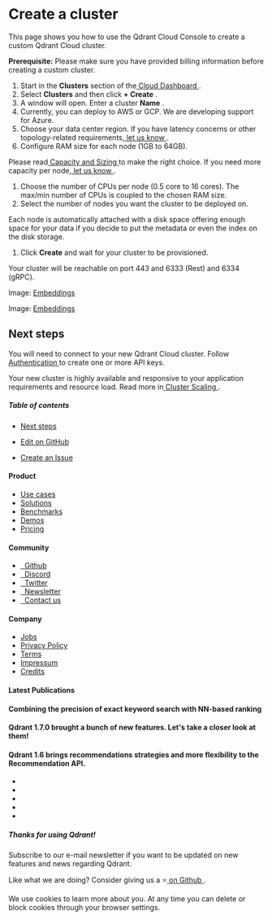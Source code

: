 # Create a cluster

This page shows you how to use the Qdrant Cloud Console to create a custom Qdrant Cloud cluster.

 **Prerequisite:** Please make sure you have provided billing information before creating a custom cluster.

1. Start in the **Clusters** section of the[ Cloud Dashboard ](https://cloud.qdrant.io).
2. Select **Clusters** and then click **+ Create** .
3. A window will open. Enter a cluster **Name** .
4. Currently, you can deploy to AWS or GCP. We are developing support for Azure.
5. Choose your data center region. If you have latency concerns or other topology-related requirements,[ let us know ](mailto:cloud@qdrant.io).
6. Configure RAM size for each node (1GB to 64GB).


Please read[ Capacity and Sizing ](../../cloud/capacity-sizing/)to make the right choice. If you need more capacity per node,[ let us know ](mailto:cloud@qdrant.io).

1. Choose the number of CPUs per node (0.5 core to 16 cores). The max/min number of CPUs is coupled to the chosen RAM size.
2. Select the number of nodes you want the cluster to be deployed on.


Each node is automatically attached with a disk space offering enough space for your data if you decide to put the metadata or even the index on the disk storage.

1. Click **Create** and wait for your cluster to be provisioned.


Your cluster will be reachable on port 443 and 6333 (Rest) and 6334 (gRPC).

Image: [ Embeddings ](https://qdrant.tech/docs/cloud/create-cluster.png)

Image: [ Embeddings ](https://qdrant.tech/docs/cloud/create-cluster.png)

## Next steps

You will need to connect to your new Qdrant Cloud cluster. Follow[ Authentication ](../../cloud/authentication/)to create one or more API keys.

Your new cluster is highly available and responsive to your application requirements and resource load. Read more in[ Cluster Scaling ](../../cloud/cluster-scaling/).

##### Table of contents

- [ Next steps ](https://qdrant.tech/documentation/cloud/create-cluster/#next-steps)


- [ 
 Edit on GitHub
 ](https://github.com/qdrant/landing_page/tree/master/qdrant-landing/content/documentation/cloud/create-cluster.md)
- [ 
 Create an Issue
 ](https://github.com/qdrant/landing_page/issues/new/choose)


#### Product

- [ 
Use cases
 ](https://qdrant.tech/use-cases/)
- [ 
Solutions
 ](https://qdrant.tech/solutions/)
- [ 
Benchmarks
 ](https://qdrant.tech/benchmarks/)
- [ 
Demos
 ](https://qdrant.tech/demo/)
- [ 
Pricing
 ](https://qdrant.tech/pricing/)


#### Community

- [ 
 
Github
 ](https://github.com/qdrant/qdrant)
- [ 
 
Discord
 ](https://qdrant.to/discord)
- [ 
 
Twitter
 ](https://qdrant.to/twitter)
- [ 
 
Newsletter
 ](https://qdrant.tech/subscribe/)
- [ 
 
Contact us
 ](https://qdrant.to/contact-us)


#### Company

- [ 
Jobs
 ](https://qdrant.join.com)
- [ 
Privacy Policy
 ](https://qdrant.tech/legal/privacy-policy/)
- [ 
Terms
 ](https://qdrant.tech/legal/terms_and_conditions/)
- [ 
Impressum
 ](https://qdrant.tech/legal/impressum/)
- [ 
Credits
 ](https://qdrant.tech/legal/credits/)


#### Latest Publications

#### Combining the precision of exact keyword search with NN-based ranking

#### Qdrant 1.7.0 brought a bunch of new features. Let's take a closer look at them!

#### Qdrant 1.6 brings recommendations strategies and more flexibility to the Recommendation API.

- [  ](https://github.com/qdrant/qdrant)
- [  ](https://qdrant.to/linkedin)
- [  ](https://qdrant.to/twitter)
- [  ](https://qdrant.to/discord)
- [  ](https://www.youtube.com/channel/UC6ftm8PwH1RU_LM1jwG0LQA)


##### Thanks for using Qdrant!

Subscribe to our e-mail newsletter if you want to be updated on new features and news regarding
Qdrant.

Like what we are doing? Consider giving us a ⭐[ on Github ](https://github.com/qdrant/qdrant).

We use cookies to learn more about you. At any time you can delete or block cookies through your browser settings.
